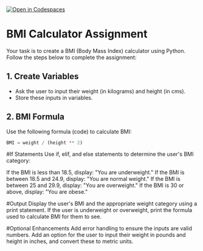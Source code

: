 [![Open in Codespaces](https://classroom.github.com/assets/launch-codespace-2972f46106e565e64193e422d61a12cf1da4916b45550586e14ef0a7c637dd04.svg)](https://classroom.github.com/open-in-codespaces?assignment_repo_id=16686274)
# **BMI Calculator Assignment**

Your task is to create a BMI (Body Mass Index) calculator using Python. Follow the steps below to complete the assignment:

## 1. Create Variables
- Ask the user to input their weight (in kilograms) and height (in cms).
- Store these inputs in variables.

## 2. BMI Formula
Use the following formula (code) to calculate BMI:
```python
BMI = weight / (height ** 2)
```

#If Statements
Use if, elif, and else statements to determine the user's BMI category:

If the BMI is less than 18.5, display: "You are underweight."
If the BMI is between 18.5 and 24.9, display: "You are normal weight."
If the BMI is between 25 and 29.9, display: "You are overweight."
If the BMI is 30 or above, display: "You are obese."

#Output
Display the user's BMI and the appropriate weight category using a print statement.
If the user is underweight or overweight, print the formula used to calculate BMI for them to see.

#Optional Enhancements
Add error handling to ensure the inputs are valid numbers.
Add an option for the user to input their weight in pounds and height in inches, and convert these to metric units.


